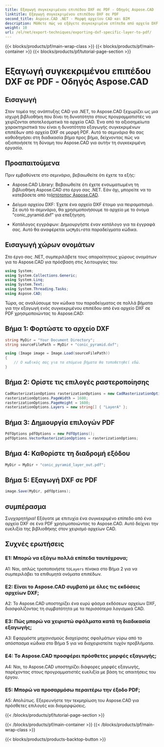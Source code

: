 ```yaml
---
title: Εξαγωγή συγκεκριμένου επιπέδου DXF σε PDF - Οδηγός Aspose.CAD
linktitle: Εξαγωγή συγκεκριμένου επιπέδου DXF σε PDF
second_title: Aspose.CAD .NET - Μορφή αρχείου CAD και BIM
description: Μάθετε πώς να εξάγετε συγκεκριμένα επίπεδα από αρχεία DXF σε PDF χρησιμοποιώντας το Aspose.CAD για .NET. Ακολουθήστε αυτόν τον οδηγό βήμα προς βήμα για απρόσκοπτη ενσωμάτωση.
weight: 10
url: /el/net/export-techniques/exporting-dxf-specific-layer-to-pdf/
---
```


{{< blocks/products/pf/main-wrap-class >}}
{{< blocks/products/pf/main-container >}}
{{< blocks/products/pf/tutorial-page-section >}}

# Εξαγωγή συγκεκριμένου επιπέδου DXF σε PDF - Οδηγός Aspose.CAD

## Εισαγωγή

Στον τομέα της ανάπτυξης CAD για .NET, το Aspose.CAD ξεχωρίζει ως μια ισχυρή βιβλιοθήκη που δίνει τη δυνατότητα στους προγραμματιστές να χειρίζονται αποτελεσματικά τα αρχεία CAD. Ένα από τα αξιοσημείωτα χαρακτηριστικά του είναι η δυνατότητα εξαγωγής συγκεκριμένων επιπέδων από αρχεία DXF σε μορφή PDF. Αυτό το σεμινάριο θα σας καθοδηγήσει στη διαδικασία βήμα προς βήμα, δείχνοντας πώς να αξιοποιήσετε τη δύναμη του Aspose.CAD για αυτήν τη συγκεκριμένη εργασία.

## Προαπαιτούμενα

Πριν εμβαθύνετε στο σεμινάριο, βεβαιωθείτε ότι έχετε τα εξής:

-  Aspose.CAD Library: Βεβαιωθείτε ότι έχετε ενσωματωμένη τη βιβλιοθήκη Aspose.CAD στο έργο σας .NET. Εάν όχι, μπορείτε να το κατεβάσετε από το[Ιστότοπος Aspose.CAD](https://releases.aspose.com/cad/net/).

- Δείγμα αρχείου DXF: Έχετε ένα αρχείο DXF έτοιμο για πειραματισμό. Σε αυτό το σεμινάριο, θα χρησιμοποιήσουμε το αρχείο με το όνομα "conic_pyramid.dxf" για επεξήγηση.

-  Κατάλογος εγγράφων: Δημιουργήστε έναν κατάλογο για τα έγγραφά σας. Αυτό θα αναφέρεται ως`MyDir`στα παραδείγματα κώδικα.

## Εισαγωγή χώρων ονομάτων

Στο έργο σας .NET, συμπεριλάβετε τους απαραίτητους χώρους ονομάτων για το Aspose.CAD για πρόσβαση στις λειτουργίες του:

```csharp
using System;
using System.Collections.Generic;
using System.Linq;
using System.Text;
using System.Threading.Tasks;
using Aspose.CAD;
```

Τώρα, ας αναλύσουμε τον κώδικα του παραδείγματος σε πολλά βήματα για την εξαγωγή ενός συγκεκριμένου επιπέδου από ένα αρχείο DXF σε PDF χρησιμοποιώντας το Aspose.CAD:

## Βήμα 1: Φορτώστε το αρχείο DXF

```csharp
string MyDir = "Your Document Directory";
string sourceFilePath = MyDir + "conic_pyramid.dxf";

using (Image image = Image.Load(sourceFilePath))
{
    // Ο κωδικός σας για τα επόμενα βήματα θα τοποθετηθεί εδώ.
}
```

## Βήμα 2: Ορίστε τις επιλογές ραστεροποίησης

```csharp
CadRasterizationOptions rasterizationOptions = new CadRasterizationOptions();
rasterizationOptions.PageWidth = 1600;
rasterizationOptions.PageHeight = 1600;
rasterizationOptions.Layers = new string[] { "LayerA" };
```

## Βήμα 3: Δημιουργία επιλογών PDF

```csharp
PdfOptions pdfOptions = new PdfOptions();
pdfOptions.VectorRasterizationOptions = rasterizationOptions;
```

## Βήμα 4: Καθορίστε τη διαδρομή εξόδου

```csharp
MyDir = MyDir + "conic_pyramid_layer_out.pdf";
```

## Βήμα 5: Εξαγωγή DXF σε PDF

```csharp
image.Save(MyDir, pdfOptions);
```

## συμπέρασμα

Συγχαρητήρια! Εξάγατε με επιτυχία ένα συγκεκριμένο επίπεδο από ένα αρχείο DXF σε ένα PDF χρησιμοποιώντας το Aspose.CAD. Αυτό δείχνει την ευελιξία της βιβλιοθήκης στον χειρισμό αρχείων CAD.

## Συχνές ερωτήσεις

### Ε1: Μπορώ να εξάγω πολλά επίπεδα ταυτόχρονα;

 A1: Ναι, απλώς τροποποιήστε το`Layers` πίνακα στο Βήμα 2 για να συμπεριλάβει τα επιθυμητά ονόματα επιπέδων.

### Ε2: Είναι το Aspose.CAD συμβατό με όλες τις εκδόσεις αρχείων DXF;

A2: Το Aspose.CAD υποστηρίζει ένα ευρύ φάσμα εκδόσεων αρχείων DXF, διασφαλίζοντας τη συμβατότητα με τα περισσότερα λογισμικά CAD.

### Ε3: Πώς μπορώ να χειριστώ σφάλματα κατά τη διαδικασία εξαγωγής;

A3: Εφαρμόστε μηχανισμούς διαχείρισης σφαλμάτων γύρω από το απόσπασμα κώδικα στο Βήμα 5 για να διαχειριστείτε τυχόν προβλήματα.

### Ε4: Το Aspose.CAD προσφέρει πρόσθετες μορφές εξαγωγής;

A4: Ναι, το Aspose.CAD υποστηρίζει διάφορες μορφές εξαγωγής, παρέχοντας στους προγραμματιστές ευελιξία με βάση τις απαιτήσεις του έργου.

### Ε5: Μπορώ να προσαρμόσω περαιτέρω την έξοδο PDF;

Α5: Απολύτως. Εξερευνήστε την τεκμηρίωση του Aspose.CAD για πρόσθετες επιλογές και διαμορφώσεις.

{{< /blocks/products/pf/tutorial-page-section >}}

{{< /blocks/products/pf/main-container >}}
{{< /blocks/products/pf/main-wrap-class >}}

{{< blocks/products/products-backtop-button >}}
